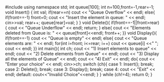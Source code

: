 #include<iostream>
using namespace std;
int queue[100];
int n=100,front=-1,rear=-1;
void Insert()
{
int val;
if(rear==n)
cout << "Queue Overflow" << endl;
else{
if(front==-1)
front=0;
cout << "Insert the element in queue: " << endl;
cin>>val;
rear++;
queue[rear]=val;
}
}
void Delete(){
if(front==-1||front>rear){
cout << "Queue Underflow" << endl;
return;
}
else{
cout << "Elements deleted from Queue is: " << queue[front]<<endl;
front++;
}}
void Display(){
if(front==-1)
cout << "Queue is empty" << endl;
else{
cout << "Queue elements are: " << endl;
for(int i=front; i<=rear; i++)
cout << queue[i] <<" ";
cout << endl;
}}
int main(){
int ch;
cout << "1) Insert elements to queue" << endl;
cout << "2) Delete elements from Queue" << endl;
cout << "3) Display all the elements of Queue" << endl;
cout << "4) Exit" << endl;
do{
cout << "Enter your choice" << endl;
cin>>ch;
switch (ch){
case 1:
Insert();
break;
case 2:
Delete();
break;
case 3:
Display();
break;
case 4:
cout << "Exit" << endl;
default:
cout<<"Invalid Choice"<<endl;
}
}
while (ch!=4);
return 0;
}